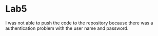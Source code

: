# Lab5
I was not able to push the code to the repository because there was a authentication problem with the user name and password.
